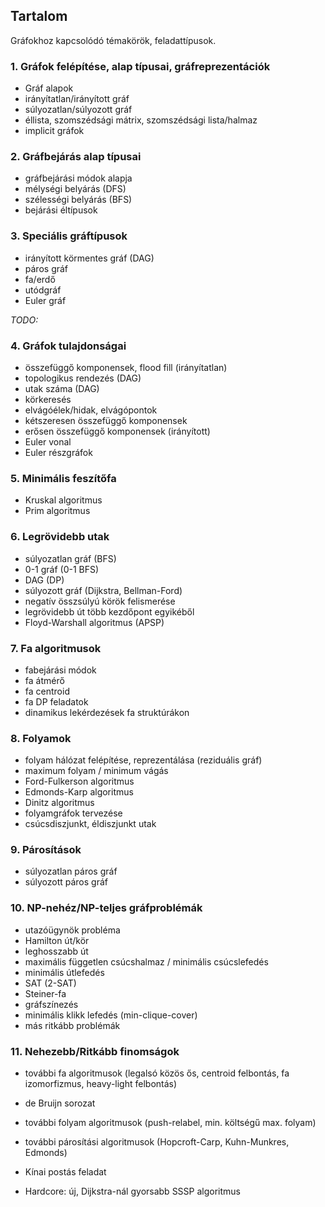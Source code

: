 ## Tartalom

Gráfokhoz kapcsolódó témakörök, feladattípusok.

### 1. Gráfok felépítése, alap típusai, gráfreprezentációk

- Gráf alapok
- irányítatlan/irányított gráf
- súlyozatlan/súlyozott gráf
- éllista, szomszédsági mátrix, szomszédsági lista/halmaz
- implicit gráfok

### 2. Gráfbejárás alap típusai

- gráfbejárási módok alapja
- mélységi belyárás (DFS)
- szélességi belyárás (BFS)
- bejárási éltípusok

### 3. Speciális gráftípusok

- irányított körmentes gráf (DAG)
- páros gráf
- fa/erdő
- utódgráf
- Euler gráf

*TODO:*

### 4. Gráfok tulajdonságai

- összefüggő komponensek, flood fill (irányítatlan)
- topologikus rendezés (DAG)
- utak száma (DAG)
- körkeresés
- elvágóélek/hidak, elvágópontok
- kétszeresen összefüggő komponensek
- erősen összefüggő komponensek (irányított)
- Euler vonal
- Euler részgráfok

### 5. Minimális feszítőfa

- Kruskal algoritmus
- Prim algoritmus

### 6. Legrövidebb utak

- súlyozatlan gráf (BFS)
- 0-1 gráf (0-1 BFS)
- DAG (DP)
- súlyozott gráf (Dijkstra, Bellman-Ford)
- negatív összsúlyú körök felismerése
- legrövidebb út több kezdőpont egyikéből
- Floyd-Warshall algoritmus (APSP)

### 7. Fa algoritmusok

- fabejárási módok
- fa átmérő
- fa centroid
- fa DP feladatok
- dinamikus lekérdezések fa struktúrákon

### 8. Folyamok

- folyam hálózat felépítése, reprezentálása (reziduális gráf)
- maximum folyam / minimum vágás
- Ford-Fulkerson algoritmus
- Edmonds-Karp algoritmus
- Dinitz algoritmus
- folyamgráfok tervezése
- csúcsdiszjunkt, éldiszjunkt utak

### 9. Párosítások

- súlyozatlan páros gráf
- súlyozott páros gráf

### 10. NP-nehéz/NP-teljes gráfproblémák

- utazóügynök probléma
- Hamilton út/kör
- leghosszabb út
- maximális független csúcshalmaz / minimális csúcslefedés
- minimális útlefedés
- SAT (2-SAT)
- Steiner-fa
- gráfszínezés
- minimális klikk lefedés (min-clique-cover)
- más ritkább problémák

### 11. Nehezebb/Ritkább finomságok

- további fa algoritmusok (legalsó közös ős, centroid felbontás, fa izomorfizmus, heavy-light felbontás)
- de Bruijn sorozat
- további folyam algoritmusok (push-relabel, min. költségű max. folyam)
- további párosítási algoritmusok (Hopcroft-Carp, Kuhn-Munkres, Edmonds)
- Kínai postás feladat

- Hardcore: új, Dijkstra-nál gyorsabb SSSP algoritmus